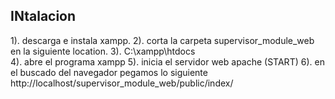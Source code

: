 ## INtalacion

1). descarga e instala xampp.
2). corta la carpeta supervisor_module_web en la siguiente location.
3). C:\xampp\htdocs\
4). abre el programa xampp
5). inicia el servidor web apache (START)
6). en el buscado del navegador pegamos lo siguiente http://localhost/supervisor_module_web/public/index/
